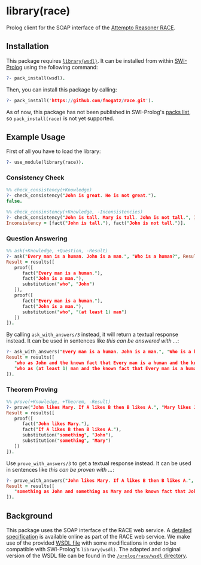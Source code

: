 # library(race)

Prolog client for the SOAP interface of the [Attempto Reasoner RACE](http://attempto.ifi.uzh.ch/race/).

## Installation

This package requires [`library(wsdl)`](http://www.swi-prolog.org/pack/list?p=wsdl). It can be installed from within [SWI-Prolog](http://www.swi-prolog.org/) using the following command:

```prolog
?- pack_install(wsdl).
```

Then, you can install this package by calling:

```prolog
?- pack_install('https://github.com/fnogatz/race.git').
```

As of now, this package has not been published in SWI-Prolog's [packs list](http://www.swi-prolog.org/pack/list), so `pack_install(race)` is not yet supported.

## Example Usage

First of all you have to load the library:

```prolog
?- use_module(library(race)).
```

### Consistency Check

```prolog
%% check_consistency(+Knowledge)
?- check_consistency("John is great. He is not great.").
false.

%% check_consinstency(+Knowledge, -Inconsistencies)
?- check_consistency("John is tall. Mary is tall. John is not tall.", Inconsistency).
Inconsistency = [fact("John is tall."), fact("John is not tall.")].
```

### Question Answering

```prolog
%% ask(+Knowledge, +Question, -Result)
?- ask("Every man is a human. John is a man.", "Who is a human?", Result).
Result = results([
   proof([
      fact("Every man is a human."),
      fact("John is a man."),
      substitution("who", "John")
   ]),
   proof([
      fact("Every man is a human."),
      fact("John is a man."),
      substitution("who", "(at least 1) man")
   ])
]).
```

By calling `ask_with_answers/3` instead, it will return a textual response instead. It can be used in sentences like *this can be answered with ...*:

```prolog
?- ask_with_answers("Every man is a human. John is a man.", "Who is a human?", Result).
Result = results([
   "who as John and the known fact that Every man is a human and the known fact that John is a man",
   "who as (at least 1) man and the known fact that Every man is a human and the known fact that John is a man"
]).
```

### Theorem Proving

```prolog
%% prove(+Knowledge, +Theorem, -Result)
?- prove("John likes Mary. If A likes B then B likes A.", "Mary likes John.", Result).
Result = results([
   proof([
      fact("John likes Mary."),
      fact("If A likes B then B likes A."),
      substitution("something", "John"),
      substitution("something", "Mary")
   ])
]).
```

Use `prove_with_answers/3` to get a textual response instead. It can be used in sentences like *this can be proven with ...*:

```prolog
?- prove_with_answers("John likes Mary. If A likes B then B likes A.", "Mary likes John.", Result).
Result = results([
   "something as John and something as Mary and the known fact that John likes Mary and the known fact that If A likes B then B likes A"
]).
```

## Background

This package uses the SOAP interface of the RACE web service. A [detailed specification](http://attempto.ifi.uzh.ch/site/docs/race_webservice.html) is available online as part of the RACE web service. We make use of the provided [WSDL file](http://attempto.ifi.uzh.ch/race_files/race.wsdl) with some modifications in order to be compatible with SWI-Prolog's `library(wsdl)`. The adapted and original version of the WSDL file can be found in the [`/prolog/race/wsdl` directory](https://github.com/fnogatz/race/blob/master/prolog/race/wsdl).
